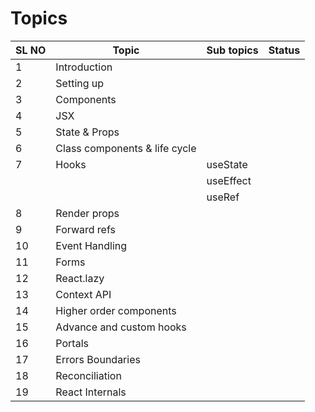 # Topics

| SL NO | Topic                         | Sub topics | Status |
| ----- | ----------------------------- | ---------- | ------ |
| 1     | Introduction                  |            |
| 2     | Setting up                    |
| 3     | Components                    |
| 4     | JSX                           |
| 5     | State & Props                 |
| 6     | Class components & life cycle |
| 7     | Hooks                         | useState   |
|       |                               | useEffect  |
|       |                               | useRef     |
| 8     | Render props                  |
| 9     | Forward refs                  |
| 10    | Event Handling                |
| 11    | Forms                         |
| 12    | React.lazy                    |
| 13    | Context API                   |
| 14    | Higher order components       |
| 15    | Advance and custom hooks      |
| 16    | Portals                       |
| 17    | Errors Boundaries             |
| 18    | Reconciliation                |
| 19    | React Internals               |
